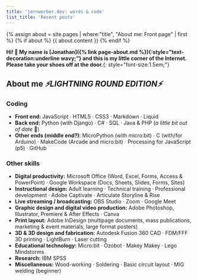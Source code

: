 ```yaml
---
title: 'jernwerber.dev: words & code'
list_title: 'Recent posts'
---
```


{% assign about = site.pages | where:"title", "About me: Front page" | first %}
{% if about %}
{{ about.content }}
{% endif %}

**Hi! 👋 My name is [Jonathan]({% link page-about.md %}){:style="text-decoration:underline wavy;"} and this is my little corner of the Internet. Please take your shoes off at the door.**{: style="font-size:1.5em;"}

## About me _⚡️LIGHTNING ROUND EDITION⚡️_

### Coding
- **Front end:** JavaScript · HTML5 · CSS3 · Markdown · Liquid
- **Back end:** Python (with Django) · C# · SQL · Java & PHP (_a little bit out of date_ 🤏)
- **Other ends (middle end?)**: MicroPython (with micro:bit) · C (with/for Arduino) · MakeCode (Arcade and micro:bit) · Processing for JavaScript (p5) · GitHub

### Other skills
- **Digital productivity:** Microsoft Office (Word, Excel, Forms, Access & PowerPoint) · Google Workspace (Docs, Sheets, Slides, Forms, Sites)
- **Instructional design:** Adult learning · Technical training · Professional development · Adobe Captivate · Articulate Storyline & Rise
- **Live streaming / broadcasting:** OBS Studio · Zoom · Google Meet 
- **Graphic design and digital video production:** Adobe Photoshop, Illustrator, Premiere & After Effects · Canva
- **Print layout:** Adobe InDesign (multipage documents, mass publications, marketing & event materials, large format posters)
- **3D & 3D design and fabrication:** Autodesk Fusion 360 CAD · FDM/FFF 3D printing · LightBurn · Laser cutting
- **Educational technology:** Micro:bit · Ozobot · Makey Makey · Lego Mindstorms
- **Research:** IBM SPSS
- **Miscellaneous:** Wood-working · Soldering · Basic circuit layout · MIG welding (beginner)

<!-- (This is a place for me to put things to show other people.) -->